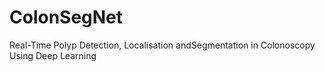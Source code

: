 # ColonSegNet
Real-Time Polyp Detection, Localisation andSegmentation in Colonoscopy Using Deep Learning
